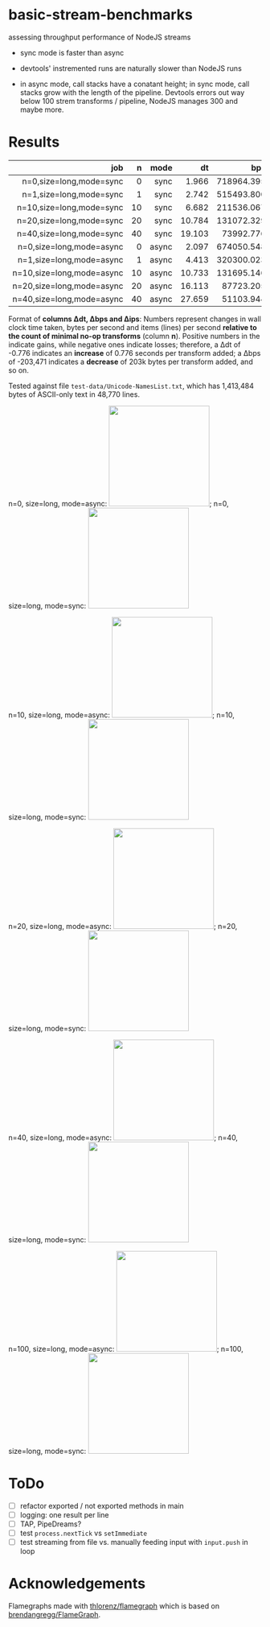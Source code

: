 # basic-stream-benchmarks
assessing throughput performance of NodeJS streams



* sync mode is faster than async

* devtools' instremented runs are naturally slower than NodeJS runs

* in async mode, call stacks have a conatant height; in sync mode, call stacks grow with the length of
  the pipeline. Devtools errors out way below 100 strem transforms / pipeline, NodeJS manages 300 and
  maybe more.


# Results

| job                       | n    | mode  | dt     | bps        | ips       | Δdt    | Δbps     | Δips    |
| ---:                      | ---: | ---:  | ---:   | ---:       | ---:      | ---:   | ---:     | ---:    |
| n=0,size=long,mode=sync   | 0    | sync  | 1.966  | 718964.395 | 24806.714 |        |          |         |
| n=1,size=long,mode=sync   | 1    | sync  | 2.742  | 515493.800 | 17786.287 | -0.776 | -203,471 | -7,020  |
| n=10,size=long,mode=sync  | 10   | sync  | 6.682  | 211536.067 | 7298.713  | -0.472 | -50,743  | -1,751  |
| n=20,size=long,mode=sync  | 20   | sync  | 10.784 | 131072.329 | 4522.441  | -0.441 | -29,395  | -1,014  |
| n=40,size=long,mode=sync  | 40   | sync  | 19.103 | 73992.776  | 2553.002  | -0.428 | -16,124  | -556    |
| n=0,size=long,mode=async  | 0    | async | 2.097  | 674050.548 | 23257.034 |        |          |         |
| n=1,size=long,mode=async  | 1    | async | 4.413  | 320300.023 | 11051.439 | -2.316 | -353,751 | -12,206 |
| n=10,size=long,mode=async | 10   | async | 10.733 | 131695.146 | 4543.930  | -0.864 | -54,236  | -1,871  |
| n=20,size=long,mode=async | 20   | async | 16.113 | 87723.205  | 3026.749  | -0.701 | -29,316  | -1,012  |
| n=40,size=long,mode=async | 40   | async | 27.659 | 51103.944  | 1763.260  | -0.639 | -15,574  | -537    |

Format of **columns Δdt, Δbps and Δips**: Numbers represent changes in wall clock time taken, bytes per
second and items (lines) per second **relative to the count of minimal no-op transforms** (column **n**).
Positive numbers in the  indicate gains, while negative ones indicate losses; therefore, a Δdt of -0.776
indicates an **increase** of 0.776 seconds per transform added; a Δbps of -203,471 indicates a **decrease**
of 203k bytes per transform added, and so on.

Tested against file `test-data/Unicode-NamesList.txt`, which has 1,413,484 bytes of ASCII-only text in
48,770 lines.


<!--

```bash
perf record -F 99 -g -- node ~/io/basic-stream-benchmarks/lib/main.js && \
perf script > out.perf && \
~/bin/FlameGraph/stackcollapse-perf.pl out.perf > out.folded && \
~/bin/FlameGraph/flamegraph.pl out.folded > flamegraph.svg
```

```bash
npm install -g flamegraph
npm install v8-profiler
```

```bash
npm run build && node lib/main.js
cat profile-n\:1.json | flamegraph -t cpuprofile > flamegraph.svg
cat profile-n\:5.json | flamegraph -t cpuprofile > flamegraph-n5-async-short.svg
```

 -->



n=0, size=long, mode=async: <img src="https://cdn.rawgit.com/loveencounterflow/basic-stream-benchmarks/master/flamegraph-n=0,size=long,mode=async.png" width=200>;
n=0, size=long, mode=sync: <img src="https://cdn.rawgit.com/loveencounterflow/basic-stream-benchmarks/master/flamegraph-n=0,size=long,mode=sync.png" width=200>

n=10, size=long, mode=async: <img src="https://cdn.rawgit.com/loveencounterflow/basic-stream-benchmarks/master/flamegraph-n=10,size=long,mode=async.png" width=200>;
n=10, size=long, mode=sync: <img src="https://cdn.rawgit.com/loveencounterflow/basic-stream-benchmarks/master/flamegraph-n=10,size=long,mode=sync.png" width=200>

n=20, size=long, mode=async: <img src="https://cdn.rawgit.com/loveencounterflow/basic-stream-benchmarks/master/flamegraph-n=20,size=long,mode=async.png" width=200>;
n=20, size=long, mode=sync: <img src="https://cdn.rawgit.com/loveencounterflow/basic-stream-benchmarks/master/flamegraph-n=20,size=long,mode=sync.png" width=200>

n=40, size=long, mode=async: <img src="https://cdn.rawgit.com/loveencounterflow/basic-stream-benchmarks/master/flamegraph-n=40,size=long,mode=async.png" width=200>;
n=40, size=long, mode=sync: <img src="https://cdn.rawgit.com/loveencounterflow/basic-stream-benchmarks/master/flamegraph-n=40,size=long,mode=sync.png" width=200>

n=100, size=long, mode=async: <img src="https://cdn.rawgit.com/loveencounterflow/basic-stream-benchmarks/master/flamegraph-n=100,size=long,mode=async.png" width=200>;
n=100, size=long, mode=sync: <img src="https://cdn.rawgit.com/loveencounterflow/basic-stream-benchmarks/master/flamegraph-n=100,size=long,mode=sync.png" width=200>


# ToDo

* [ ] refactor exported / not exported methods in main
* [ ] logging: one result per line
* [ ] TAP, PipeDreams?
* [ ] test `process.nextTick` vs `setImmediate`
* [ ] test streaming from file vs. manually feeding input with `input.push` in loop

# Acknowledgements


Flamegraphs made with [thlorenz/flamegraph](https://github.com/thlorenz/flamegraph) which is based on
[brendangregg/FlameGraph](https://github.com/brendangregg/FlameGraph).

